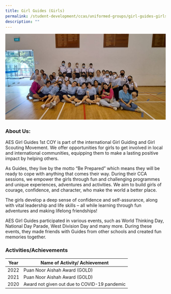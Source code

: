 ```yaml
---
title: Girl Guides (Girls)
permalink: /student-development/ccas/uniformed-groups/girl-guides-girls/
description: ""
---
```

![](/images/girl%20guides%20photo.jpg)

### About Us:


AES Girl Guides 1st COY is part of the international Girl Guiding and Girl Scouting Movement. We offer opportunities for girls to get involved in local and international communities, equipping them to make a lasting positive impact by helping others.

  
As Guides, they live by the motto “Be Prepared” which means they will be ready to cope with anything that comes their way. During their CCA sessions, we empower the girls through fun and challenging programmes and unique experiences, adventures and activities. We aim to build girls of courage, confidence, and character, who make the world a better place.  
  

The girls develop a deep sense of confidence and self-assurance, along with vital leadership and life skills – all while learning through fun adventures and making lifelong friendships!

  

AES Girl Guides participated in various events, such as World Thinking Day, National Day Parade, West Division Day and many more. During these events, they made friends with Guides from other schools and created fun memories together.

  

### Activities/Achievements

 

| Year | Name of Activity/ Achievement|
| -------- | -------- | 
| 2022     | Puan Noor Aishah Award (GOLD) | 
| 2021 | Puan Noor Aishah Award (GOLD) | 
| 2020| Award not given out due to COVID-19 pandemic |